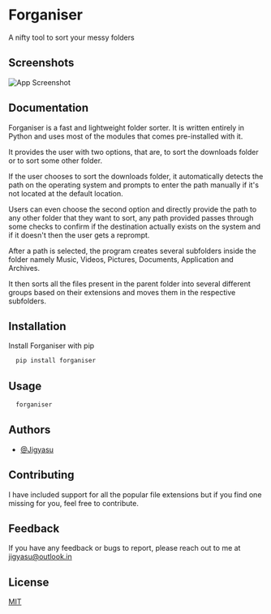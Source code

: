 
# Forganiser

A nifty tool to sort your messy folders


## Screenshots

![App Screenshot](https://i.postimg.cc/bNn0gxW9/Screenshot-from-2022-09-02-17-57-49.png)


## Documentation

Forganiser is a fast and lightweight folder sorter. It is written entirely in Python and uses most of the modules that comes pre-installed with it.

It provides the user with two options, that are, to sort the downloads folder or to sort some other folder.

If the user chooses to sort the downloads folder, it automatically detects the path on the operating system and prompts to enter the path manually if it's not located at the default location.

Users can even choose the second option and directly provide the path to any other folder that they want to sort, any path provided passes through some checks to confirm if the destination actually exists on the system and if it doesn't then the user gets a reprompt.

After a path is selected, the program creates several subfolders inside the folder namely Music, Videos, Pictures, Documents, Application and Archives.

It then sorts all the files present in the parent folder into several different groups based on their extensions and moves them in the respective subfolders.


## Installation

Install Forganiser with pip

```bash
  pip install forganiser
```

## Usage

```bash
  forganiser
```
    
## Authors

- [@Jigyasu](https://www.github.com/cheesemaafia)


## Contributing

I have included support for all the popular file extensions but if you find one missing for you, feel free to contribute.

## Feedback

If you have any feedback or bugs to report, please reach out to me at jigyasu@outlook.in

## License

[MIT](https://choosealicense.com/licenses/mit/)

